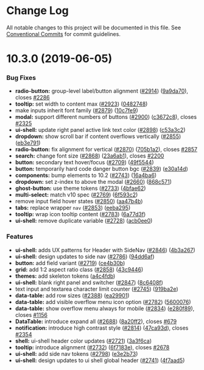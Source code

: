 # Change Log

All notable changes to this project will be documented in this file.
See [Conventional Commits](https://conventionalcommits.org) for commit guidelines.

# 10.3.0 (2019-06-05)

### Bug Fixes

* **radio-button:** group-level label/button alignment ([#2914](https://github.com/carbon-design-system/carbon-components/tree/master/packages/components/issues/2914)) ([9a9da70](https://github.com/carbon-design-system/carbon-components/tree/master/packages/components/commit/9a9da70)), closes [#2286](https://github.com/carbon-design-system/carbon-components/tree/master/packages/components/issues/2286)
* **tooltip:** set width to content max ([#2923](https://github.com/carbon-design-system/carbon-components/tree/master/packages/components/issues/2923)) ([0482748](https://github.com/carbon-design-system/carbon-components/tree/master/packages/components/commit/0482748))
* make inputs inherit font family ([#2879](https://github.com/carbon-design-system/carbon-components/tree/master/packages/components/issues/2879)) ([10c7fe9](https://github.com/carbon-design-system/carbon-components/tree/master/packages/components/commit/10c7fe9))
* **modal:** support different numbers of buttons ([#2900](https://github.com/carbon-design-system/carbon-components/tree/master/packages/components/issues/2900)) ([c3672c8](https://github.com/carbon-design-system/carbon-components/tree/master/packages/components/commit/c3672c8)), closes [#2325](https://github.com/carbon-design-system/carbon-components/tree/master/packages/components/issues/2325)
* **ui-shell:** update right panel active link text color ([#2898](https://github.com/carbon-design-system/carbon-components/tree/master/packages/components/issues/2898)) ([c53a3c2](https://github.com/carbon-design-system/carbon-components/tree/master/packages/components/commit/c53a3c2))
* **dropdown:** show scroll bar if content overflows vertically ([#2855](https://github.com/carbon-design-system/carbon-components/tree/master/packages/components/issues/2855)) ([eb3e791](https://github.com/carbon-design-system/carbon-components/tree/master/packages/components/commit/eb3e791))
* **radio-button:** fix alignment for vertical ([#2870](https://github.com/carbon-design-system/carbon-components/tree/master/packages/components/issues/2870)) ([705b1a2](https://github.com/carbon-design-system/carbon-components/tree/master/packages/components/commit/705b1a2)), closes [#2857](https://github.com/carbon-design-system/carbon-components/tree/master/packages/components/issues/2857)
* **search:** change font size ([#2868](https://github.com/carbon-design-system/carbon-components/tree/master/packages/components/issues/2868)) ([23a6ab1](https://github.com/carbon-design-system/carbon-components/tree/master/packages/components/commit/23a6ab1)), closes [#2200](https://github.com/carbon-design-system/carbon-components/tree/master/packages/components/issues/2200)
* **button:** secondary text hover/focus ([#2709](https://github.com/carbon-design-system/carbon-components/tree/master/packages/components/issues/2709)) ([49f5544](https://github.com/carbon-design-system/carbon-components/tree/master/packages/components/commit/49f5544))
* **button:** temporarily hard code danger button bgc ([#2839](https://github.com/carbon-design-system/carbon-components/tree/master/packages/components/issues/2839)) ([e30a14d](https://github.com/carbon-design-system/carbon-components/tree/master/packages/components/commit/e30a14d))
* **components:** bump elements to 10.2 ([#2743](https://github.com/carbon-design-system/carbon-components/tree/master/packages/components/issues/2743)) ([16a4ba6](https://github.com/carbon-design-system/carbon-components/tree/master/packages/components/commit/16a4ba6))
* **dropdown:** set z-index to above the modal ([#2660](https://github.com/carbon-design-system/carbon-components/tree/master/packages/components/issues/2660)) ([868c571](https://github.com/carbon-design-system/carbon-components/tree/master/packages/components/commit/868c571))
* **ghost-button:** use theme tokens ([#2733](https://github.com/carbon-design-system/carbon-components/tree/master/packages/components/issues/2733)) ([4bfae62](https://github.com/carbon-design-system/carbon-components/tree/master/packages/components/commit/4bfae62))
* **multi-select:** match v10 spec ([#2769](https://github.com/carbon-design-system/carbon-components/tree/master/packages/components/issues/2769)) ([6f593c2](https://github.com/carbon-design-system/carbon-components/tree/master/packages/components/commit/6f593c2))
* remove input field hover states ([#2850](https://github.com/carbon-design-system/carbon-components/tree/master/packages/components/issues/2850)) ([aa47b4b](https://github.com/carbon-design-system/carbon-components/tree/master/packages/components/commit/aa47b4b))
* **tabs:** replace wrapper `nav` ([#2853](https://github.com/carbon-design-system/carbon-components/tree/master/packages/components/issues/2853)) ([eeba295](https://github.com/carbon-design-system/carbon-components/tree/master/packages/components/commit/eeba295))
* **tooltip:** wrap icon tooltip content ([#2783](https://github.com/carbon-design-system/carbon-components/tree/master/packages/components/issues/2783)) ([6a77d3f](https://github.com/carbon-design-system/carbon-components/tree/master/packages/components/commit/6a77d3f))
* **ui-shell:** remove duplicate variable ([#2728](https://github.com/carbon-design-system/carbon-components/tree/master/packages/components/issues/2728)) ([acb0ee0](https://github.com/carbon-design-system/carbon-components/tree/master/packages/components/commit/acb0ee0))

### Features

* **ui-shell:** adds UX patterns for Header with SideNav ([#2846](https://github.com/carbon-design-system/carbon-components/tree/master/packages/components/issues/2846)) ([4b3a267](https://github.com/carbon-design-system/carbon-components/tree/master/packages/components/commit/4b3a267))
* **ui-shell:** design updates to side nav ([#2786](https://github.com/carbon-design-system/carbon-components/tree/master/packages/components/issues/2786)) ([94dd6af](https://github.com/carbon-design-system/carbon-components/tree/master/packages/components/commit/94dd6af))
* **button:** add field variant ([#2719](https://github.com/carbon-design-system/carbon-components/tree/master/packages/components/issues/2719)) ([ce4b30b](https://github.com/carbon-design-system/carbon-components/tree/master/packages/components/commit/ce4b30b))
* **grid:** add 1:2 aspect ratio class ([#2858](https://github.com/carbon-design-system/carbon-components/tree/master/packages/components/issues/2858)) ([43c9446](https://github.com/carbon-design-system/carbon-components/tree/master/packages/components/commit/43c9446))
* **themes:** add skeleton tokens ([a4c4fdb](https://github.com/carbon-design-system/carbon-components/tree/master/packages/components/commit/a4c4fdb))
* **ui-shell:** blank right panel and switcher ([#2847](https://github.com/carbon-design-system/carbon-components/tree/master/packages/components/issues/2847)) ([8c6408f](https://github.com/carbon-design-system/carbon-components/tree/master/packages/components/commit/8c6408f))
* text input and textarea character limit counter ([#2745](https://github.com/carbon-design-system/carbon-components/tree/master/packages/components/issues/2745)) ([919ba2e](https://github.com/carbon-design-system/carbon-components/tree/master/packages/components/commit/919ba2e))
* **data-table:** add row sizes ([#2388](https://github.com/carbon-design-system/carbon-components/tree/master/packages/components/issues/2388)) ([ea29901](https://github.com/carbon-design-system/carbon-components/tree/master/packages/components/commit/ea29901))
* **data-table:** add visible overflow menu icon option ([#2782](https://github.com/carbon-design-system/carbon-components/tree/master/packages/components/issues/2782)) ([5600076](https://github.com/carbon-design-system/carbon-components/tree/master/packages/components/commit/5600076))
* **data-table:** show overflow menu always for mobile ([#2834](https://github.com/carbon-design-system/carbon-components/tree/master/packages/components/issues/2834)) ([e280f89](https://github.com/carbon-design-system/carbon-components/tree/master/packages/components/commit/e280f89)), closes [#1156](https://github.com/carbon-design-system/carbon-components/tree/master/packages/components/issues/1156)
* **DataTable:** introduce expand all ([#2688](https://github.com/carbon-design-system/carbon-components/tree/master/packages/components/issues/2688)) ([8a20ff2](https://github.com/carbon-design-system/carbon-components/tree/master/packages/components/commit/8a20ff2)), closes [#679](https://github.com/carbon-design-system/carbon-components/tree/master/packages/components/issues/679)
* **notification:** introduce high contrast style ([#2814](https://github.com/carbon-design-system/carbon-components/tree/master/packages/components/issues/2814)) ([47ca93d](https://github.com/carbon-design-system/carbon-components/tree/master/packages/components/commit/47ca93d)), closes [#2354](https://github.com/carbon-design-system/carbon-components/tree/master/packages/components/issues/2354)
* **shell:** ui-shell header color updates ([#2721](https://github.com/carbon-design-system/carbon-components/tree/master/packages/components/issues/2721)) ([3a3f6ca](https://github.com/carbon-design-system/carbon-components/tree/master/packages/components/commit/3a3f6ca))
* **tooltip:** introduce alignment ([#2732](https://github.com/carbon-design-system/carbon-components/tree/master/packages/components/issues/2732)) ([6f7183e](https://github.com/carbon-design-system/carbon-components/tree/master/packages/components/commit/6f7183e)), closes [#2678](https://github.com/carbon-design-system/carbon-components/tree/master/packages/components/issues/2678)
* **ui-shell:** add side nav tokens ([#2798](https://github.com/carbon-design-system/carbon-components/tree/master/packages/components/issues/2798)) ([e3e2b73](https://github.com/carbon-design-system/carbon-components/tree/master/packages/components/commit/e3e2b73))
* **ui-shell:** design updates to ui shell global header ([#2741](https://github.com/carbon-design-system/carbon-components/tree/master/packages/components/issues/2741)) ([4f7aad5](https://github.com/carbon-design-system/carbon-components/tree/master/packages/components/commit/4f7aad5))
